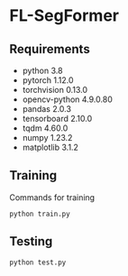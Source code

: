 # FL-SegFormer

## Requirements

* python 3.8
* pytorch 1.12.0
* torchvision 0.13.0
* opencv-python 4.9.0.80
* pandas 2.0.3
* tensorboard 2.10.0
* tqdm 4.60.0
* numpy 1.23.2
* matplotlib 3.1.2
  


## Training

Commands for training

```shell
python train.py
```

## Testing

```shell
python test.py
```


